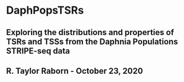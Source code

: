 # DaphPopsTSRs
## Exploring the distributions and properties of TSRs and TSSs from the Daphnia Populations STRIPE-seq data
## R. Taylor Raborn - October 23, 2020

